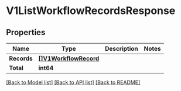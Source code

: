 # V1ListWorkflowRecordsResponse

## Properties

Name | Type | Description | Notes
------------ | ------------- | ------------- | -------------
**Records** | [**[]V1WorkflowRecord**](V1WorkflowRecord.md) |  | 
**Total** | **int64** |  | 

[[Back to Model list]](../README.md#documentation-for-models) [[Back to API list]](../README.md#documentation-for-api-endpoints) [[Back to README]](../README.md)


